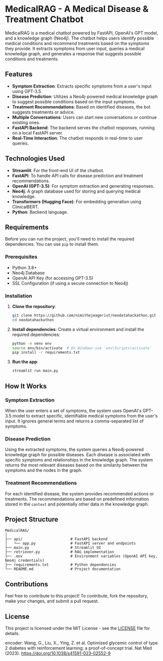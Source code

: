 # MedicalRAG - A Medical Disease & Treatment Chatbot

MedicalRAG is a medical chatbot powered by FastAPI, OpenAI's GPT model, and a knowledge graph (Neo4j). The chatbot helps users identify possible medical conditions and recommend treatments based on the symptoms they provide. It extracts symptoms from user input, queries a medical knowledge graph, and generates a response that suggests possible conditions and treatments.

## Features

- **Symptom Extraction**: Extracts specific symptoms from a user's input using GPT-3.5.
- **Disease Prediction**: Utilizes a Neo4j-powered medical knowledge graph to suggest possible conditions based on the input symptoms.
- **Treatment Recommendations**: Based on identified diseases, the bot suggests treatments or advice.
- **Multiple Conversations**: Users can start new conversations or continue existing ones.
- **FastAPI Backend**: The backend serves the chatbot responses, running on a local FastAPI server.
- **Real-Time Interaction**: The chatbot responds in real-time to user queries.

## Technologies Used

- **Streamlit**: For the front-end UI of the chatbot.
- **FastAPI**: To handle API calls for disease prediction and treatment recommendations.
- **OpenAI (GPT-3.5)**: For symptom extraction and generating responses.
- **Neo4j**: A graph database used for storing and querying medical knowledge.
- **Transformers (Hugging Face)**: For embedding generation using ClinicalBERT.
- **Python**: Backend language.

## Requirements

Before you can run the project, you'll need to install the required dependencies. You can use `pip` to install them.

### Prerequisites

- Python 3.8+
- Neo4j Database
- OpenAI API Key (for accessing GPT-3.5)
- SSL Configuration (if using a secure connection to Neo4j)

### Installation

1. **Clone the repository**:
    ```bash
    git clone https://github.com/nimithejeagerist/neodatahackathon.git
    cd neodatahackathon
    ```

2. **Install dependencies**:
    Create a virtual environment and install the required dependencies:
    ```bash
    python -m venv env
    source env/bin/activate  # On Windows use `env\Scripts\activate`
    pip install -r requirements.txt
    ```

3. **Run the app**:

      ```bash
      streamlit run main.py
      ```

## How It Works

### Symptom Extraction
When the user enters a set of symptoms, the system uses OpenAI's GPT-3.5 model to extract specific, identifiable medical symptoms from the user's input. It ignores general terms and returns a comma-separated list of symptoms.

### Disease Prediction
Using the extracted symptoms, the system queries a Neo4j-powered knowledge graph for possible diseases. Each disease is associated with specific symptoms and relationships in the knowledge graph. The system returns the most relevant diseases based on the similarity between the symptoms and the nodes in the graph.

### Treatment Recommendations
For each identified disease, the system provides recommended actions or treatments. The recommendations are based on predefined information stored in the `context` and potentially other data in the knowledge graph.

## Project Structure

```
MedicalRAG/
│
├── api/                      # FastAPI backend
│   └── app.py                # FastAPI server and endpoints
├── main.py                   # Streamlit UI
├── retriever.py              # RAG implementation  
├── .env                      # Environment variables (OpenAI API key, Neo4j credentials)
├── requirements.txt          # Python dependencies
└── README.md                 # Project documentation
```

## Contributions

Feel free to contribute to this project! To contribute, fork the repository, make your changes, and submit a pull request.

## License

This project is licensed under the MIT License - see the [LICENSE](LICENSE) file for details.

encoder:  Wang, G., Liu, X., Ying, Z. et al. Optimized glycemic control of type 2 diabetes with reinforcement learning: a proof-of-concept trial. Nat Med (2023). https://doi.org/10.1038/s41591-023-02552-9
